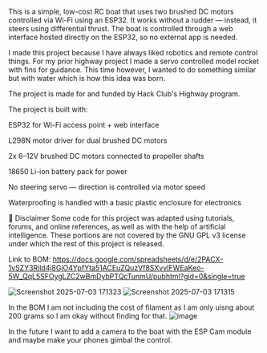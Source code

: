 This is a simple, low-cost RC boat that uses two brushed DC motors controlled via Wi-Fi using an ESP32. It works without a rudder — instead, it steers using differential thrust. The boat is controlled through a web interface hosted directly on the ESP32, so no external app is needed.

I made this project because I have always liked robotics and remote control things. For my prior highway project I made a servo controlled model rocket with fins for guidance. This time however, I wanted to do something similar but with water which is how this idea was born.

The project is made for and funded by Hack Club's Highway program.


The project is built with:

ESP32 for Wi-Fi access point + web interface

L298N motor driver for dual brushed DC motors

2x 6–12V brushed DC motors connected to propeller shafts

18650 Li-ion battery pack for power

No steering servo — direction is controlled via motor speed

Waterproofing is handled with a basic plastic enclosure for electronics

🚧 Disclaimer
Some code for this project was adapted using tutorials, forums, and online references, as well as with the help of artificial intelligence. These portions are not covered by the GNU GPL v3 license under which the rest of this project is released.

Link to BOM: https://docs.google.com/spreadsheets/d/e/2PACX-1vSZY3Rild4j8GjO4YpfYta51ACEuZQuzVf8SXvvIFWEaKeo-5W_QqL5SFOygLZC2wBmDybPTQcTunmU/pubhtml?gid=0&single=true

![Screenshot 2025-07-03 171323](https://github.com/user-attachments/assets/6dae81c1-f2d5-4ef6-8bf4-6765eda1cb08)
![Screenshot 2025-07-03 171315](https://github.com/user-attachments/assets/845c0109-a676-41e8-b9a5-dc40a261997a)

In the BOM I am not including the cost of filament as I am only uisng about 200 grams so I am okay without finding for that.
![image](https://github.com/user-attachments/assets/a2ead1fb-fe5c-4fd7-9c6a-5e2637e7828c)

In the future I want to add a camera to the boat with the ESP Cam module and maybe make your phones gimbal the control.

